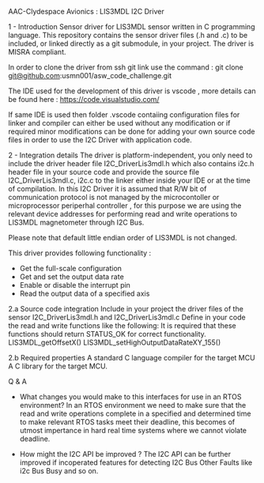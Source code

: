 AAC-Clydespace Avionics : LIS3MDL I2C Driver

1 - Introduction
Sensor driver for LIS3MDL sensor written in C programming language. This repository contains the sensor driver files (.h and .c) to be included, or linked directly as a git submodule, in your project. The driver is MISRA compliant. 

In order to clone the driver from ssh git link use the command : git clone git@github.com:usmn001/asw_code_challenge.git

The IDE used for the development of this driver is vscode , more details can be found here : https://code.visualstudio.com/

If same IDE is used then folder .vscode contaiing configuration files for linker and compiler can either be used without any modification or
if required minor modifications can be done for adding your own source code files in order to use the I2C Driver with application code.


2 - Integration details
The driver is platform-independent, you only need to include the driver header file I2C_DriverLis3mdl.h which also contains i2c.h header file in your source code and provide the source file I2C_DriverLis3mdl.c, i2c.c to the linker either inside your IDE or at the time of compilation. In this I2C Driver it is assumed that R/W bit of communication protocol is not managed by the microcontoller or microprocessor periperhal controller , for this purpose we are using the relevant device addresses for performing read and write operations to LIS3MDL magnetometer through I2C Bus. 

Please note that default little endian order of LIS3MDL is not changed.

This driver provides following functionality : 
- Get the full-scale configuration
- Get and set the output data rate
- Enable or disable the interrupt pin
- Read the output data of a specified axis

2.a Source code integration
Include in your project the driver files of the sensor I2C_DriverLis3mdl.h and I2C_DriverLis3mdl.c
Define in your code the read and write functions like the following:
It is required that these functions should return STATUS_OK for correct functionality.
LIS3MDL_getOffsetX()
LIS3MDL_setHighOutputDataRateXY_155()

2.b Required properties
A standard C language compiler for the target MCU
A C library for the target MCU.
 
Q & A
- What changes you would make to this interfaces for use in an RTOS
environment?
In an RTOS environment we need to make sure that the read and write operations complete in a specified and determined time to make 
relevant RTOS tasks meet their deadline, this becomes of utmost impertance in hard real time systems where we cannot violate deadline.

- How might the I2C API be improved ?
The I2C API can be further improved if incoperated features for detecting I2C Bus Other Faults like i2c Bus Busy and so on.